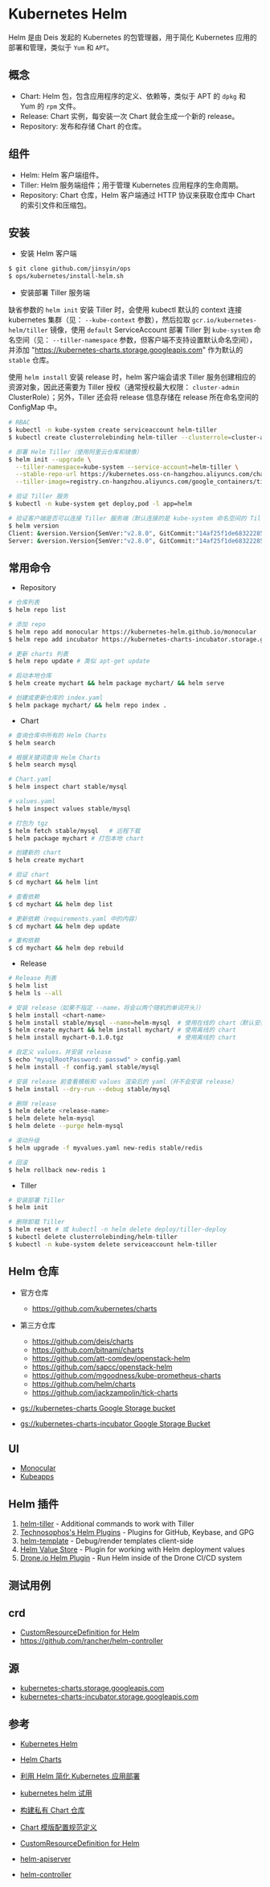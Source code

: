 # Kubernetes Helm

Helm 是由 Deis 发起的 Kubernetes 的包管理器，用于简化 Kubernetes 应用的部署和管理，类似于 `Yum` 和 `APT`。

## 概念

* Chart: Helm 包，包含应用程序的定义、依赖等，类似于 APT 的 `dpkg` 和 Yum 的 `rpm` 文件。
* Release: Chart 实例，每安装一次 Chart 就会生成一个新的 release。
* Repository: 发布和存储 Chart 的仓库。

## 组件

* Helm: Helm 客户端组件。
* Tiller: Helm 服务端组件；用于管理 Kubernetes 应用程序的生命周期。
* Repository: Chart 仓库，Helm 客户端通过 HTTP 协议来获取仓库中 Chart 的索引文件和压缩包。

## 安装

* 安装 Helm 客户端

```bash
$ git clone github.com/jinsyin/ops
$ ops/kubernetes/install-helm.sh
```

* 安装部署 Tiller 服务端

缺省参数的 `helm init` 安装 Tiller 时，会使用 kubectl 默认的 context 连接 kubernetes 集群（见： `--kube-context` 参数），然后拉取 `gcr.io/kubernetes-helm/tiller` 镜像，使用 `default` ServiceAccount 部署 Tiller 到 `kube-system` 命名空间（见： `--tiller-namespace` 参数，但客户端不支持设置默认命名空间），并添加 "https://kubernetes-charts.storage.googleapis.com" 作为默认的 `stable` 仓库。

使用 `helm install` 安装 release 时，helm 客户端会请求 Tiller 服务创建相应的资源对象，因此还需要为 Tiller 授权（通常授权最大权限： `cluster-admin` ClusterRole）；另外，Tiller 还会将 release 信息存储在 release 所在命名空间的 ConfigMap 中。

```bash
# RBAC
$ kubectl -n kube-system create serviceaccount helm-tiller
$ kubectl create clusterrolebinding helm-tiller --clusterrole=cluster-admin --serviceaccount=kube-system:helm-tiller

# 部署 Helm Tiller（使用阿里云仓库和镜像）
$ helm init --upgrade \
  --tiller-namespace=kube-system --service-account=helm-tiller \
  --stable-repo-url https://kubernetes.oss-cn-hangzhou.aliyuncs.com/charts \
  --tiller-image=registry.cn-hangzhou.aliyuncs.com/google_containers/tiller:v2.8.0

# 验证 Tiller 服务
$ kubectl -n kube-system get deploy,pod -l app=helm

# 验证客户端是否可以连接 Tiller 服务端（默认连接的是 kube-system 命名空间的 Tiller）
$ helm version
Client: &version.Version{SemVer:"v2.8.0", GitCommit:"14af25f1de6832228539259b821949d20069a222", GitTreeState:"clean"}
Server: &version.Version{SemVer:"v2.8.0", GitCommit:"14af25f1de6832228539259b821949d20069a222", GitTreeState:"clean"}
```

## 常用命令

* Repository

```bash
# 仓库列表
$ helm repo list

# 添加 repo
$ helm repo add monocular https://kubernetes-helm.github.io/monocular
$ helm repo add incubator https://kubernetes-charts-incubator.storage.googleapis.com/

# 更新 charts 列表
$ helm repo update # 类似 apt-get update

# 启动本地仓库
$ helm create mychart && helm package mychart/ && helm serve

# 创建或更新仓库的 index.yaml
$ helm package mychart/ && helm repo index .
```

* Chart

```bash
# 查询仓库中所有的 Helm Charts
$ helm search

# 根据关键词查询 Helm Charts
$ helm search mysql

# Chart.yaml
$ helm inspect chart stable/mysql

# values.yaml
$ helm inspect values stable/mysql

# 打包为 tgz
$ helm fetch stable/mysql   # 远程下载
$ helm package mychart # 打包本地 chart

# 创建新的 chart
$ helm create mychart

# 验证 chart
$ cd mychart && helm lint

# 查看依赖
$ cd mychart && helm dep list

# 更新依赖（requirements.yaml 中的内容）
$ cd mychart && helm dep update

# 重构依赖
$ cd mychart && helm dep rebuild
```

* Release

```bash
# Release 列表
$ helm list
$ helm ls --all

# 安装 release（如果不指定 --name，将会以两个随机的单词开头））
$ helm install <chart-name>
$ helm install stable/mysql --name=helm-mysql  # 使用在线的 chart（默认安装在 default 命名空间）
$ helm create mychart && helm install mychart/ # 使用离线的 chart
$ helm install mychart-0.1.0.tgz               # 使用离线的 chart

# 自定义 values，并安装 release
$ echo "mysqlRootPassword: passwd" > config.yaml
$ helm install -f config.yaml stable/mysql

# 安装 release 前查看模板和 values 渲染后的 yaml（并不会安装 release）
$ helm install --dry-run --debug stable/mysql

# 删除 release
$ helm delete <release-name>
$ helm delete helm-mysql
$ helm delete --purge helm-mysql

# 滚动升级
$ helm upgrade -f myvalues.yaml new-redis stable/redis

# 回滚
$ helm rollback new-redis 1
```

* Tiller

```bash
# 安装部署 Tiller
$ helm init

# 删除卸载 Tiller
$ helm reset # 或 kubectl -n helm delete deploy/tiller-deploy
$ kubectl delete clusterrolebinding/helm-tiller
$ kubectl -n kube-system delete serviceaccount helm-tiller
```

## Helm 仓库

* 官方仓库

  * https://github.com/kubernetes/charts

* 第三方仓库

  * https://github.com/deis/charts
  * https://github.com/bitnami/charts
  * https://github.com/att-comdev/openstack-helm
  * https://github.com/sapcc/openstack-helm
  * https://github.com/mgoodness/kube-prometheus-charts
  * https://github.com/helm/charts
  * https://github.com/jackzampolin/tick-charts

* [gs://kubernetes-charts Google Storage bucket](https://console.cloud.google.com/storage/browser/kubernetes-charts)
* [gs://kubernetes-charts-incubator Google Storage Bucket](https://console.cloud.google.com/storage/browser/kubernetes-charts-incubator)

## UI

* [Monocular](./monocular.md)
* [Kubeapps](./kubeapps.md)

## Helm 插件

1. [helm-tiller](https://github.com/adamreese/helm-tiller) - Additional commands to work with Tiller
2. [Technosophos's Helm Plugins](https://github.com/technosophos/helm-plugins) - Plugins for GitHub, Keybase, and GPG
3. [helm-template](https://github.com/technosophos/helm-template) - Debug/render templates client-side
4. [Helm Value Store](https://github.com/skuid/helm-value-store) - Plugin for working with Helm deployment values
5. [Drone.io Helm Plugin](http://plugins.drone.io/ipedrazas/drone-helm/) - Run Helm inside of the Drone CI/CD system

## 测试用例

## crd

* [CustomResourceDefinition for Helm](https://github.com/bitnami-labs/helm-crd)
* https://github.com/rancher/helm-controller

## 源

* [kubernetes-charts.storage.googleapis.com](http://kubernetes-charts.storage.googleapis.com/)
* [kubernetes-charts-incubator.storage.googleapis.com](http://kubernetes-charts-incubator.storage.googleapis.com/)

## 参考

* [Kubernetes Helm](https://github.com/kubernetes/helm)
* [Helm Charts](https://github.com/kubernetes/charts)
* [利用 Helm 简化 Kubernetes 应用部署](https://yq.aliyun.com/articles/159601)
* [kubernetes helm 试用](http://www.jianshu.com/p/1953b86649df)
* [构建私有 Chart 仓库](https://github.com/rootsongjc/kubernetes-handbook/blob/master/practice/create-private-charts-repo.md)
* [Chart 模版配置规范定义](https://github.com/caicloud/charts)

* [CustomResourceDefinition for Helm](https://github.com/bitnami-labs/helm-crd)
* [helm-apiserver](https://github.com/bitnami-labs/helm-apiserver)
* [helm-controller](https://github.com/rancher/helm-controller)